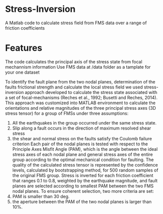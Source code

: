 # Stress-Inversion
A Matlab code to calculate stress field from FMS data over a range of friction coefficients 

# Features
The code calculates the principal axis of the stress state from focal mechannism information
Use FMS data at /data folder as a tamplate for your one dataset

To identify the fault plane from the two nodal planes, determination of the faults frictional strength and calculate the local stress field we used stress-inversion approach developed to calculate the stress state associated with a set of focal-mechanisms (Reches et al., 1992; Busetti and Reches, 2014). This approach was customized into MATLAB environment to calculate the orientations and relative magnitudes of the three principal stress axes (3D stress tensor) for a group of FMSs under three assumptions: 
1) All the earthquakes in the group occurred under the same stress state. 
2) Slip along a fault occurs in the direction of maximum resolved shear stress 
3) the shear and normal stress on the faults satisfy the Coulomb failure criterion 
Each pair of the nodal planes is tested with respect to the Principle Axes Misfit Angle (PAM), which is the angle between the ideal stress axes of each nodal plane and general stress axes of the entire group according to the optimal mechanical condition for faulting. The quality of the calculated stress tensor is represented by the confidence levels, calculated by bootstrapping method, for 500 random samples of the original FMS group. 
Stress is inverted for each friction coefficient that ranges 0.1 to 0.8, weighted by the earthquake magnitude, and fault planes are selected according to smallest PAM between the two FMS nodal planes. To ensure coherent selection, two more criteria are set: 
1) PAM is smaller than 30 deg.
2) the aperture between the PAM of the two nodal planes is larger than 10%.
